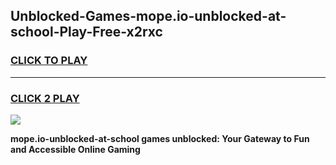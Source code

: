 
## Unblocked-Games-mope.io-unblocked-at-school-Play-Free-x2rxc
<h3>
<a href="https://premium76.site?title=mope.io-unblocked-at-school&ref=20M">CLICK TO PLAY</a></h3>
<hr>

<h3>
<a href="https://premium76.site?title=mope.io-unblocked-at-school&ref=20M">CLICK 2 PLAY</a>
  
</h3>

<a href="https://premium76.site?title=mope.io-unblocked-at-school&ref=19M"><img src="https://clearcache.store/games.png"></a>


**mope.io-unblocked-at-school games unblocked: Your Gateway to Fun and Accessible Online Gaming**
